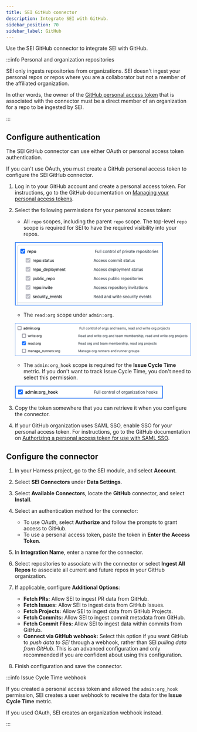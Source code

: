 ```yaml
---
title: SEI GitHub connector
description: Integrate SEI with GitHub.
sidebar_position: 70
sidebar_label: GitHub
---
```


Use the SEI GitHub connector to integrate SEI with GitHub.

:::info Personal and organization repositories

SEI only ingests repositories from organizations. SEI doesn't ingest your personal repos or repos where you are a collaborator but not a member of the affiliated organization.

In other words, the owner of the [GitHub personal access token](#create-a-github-personal-access-token) that is associated with the connector must be a direct member of an organization for a repo to be ingested by SEI.

:::

## Configure authentication

The SEI GitHub connector can use either OAuth or personal access token authentication.

If you can't use OAuth, you must create a GitHub personal access token to configure the SEI GitHub connector.

1. Log in to your GitHub account and create a personal access token. For instructions, go to the GitHub documentation on [Managing your personal access tokens](https://docs.github.com/en/authentication/keeping-your-account-and-data-secure/managing-your-personal-access-tokens).
2. Select the following permissions for your personal access token:

   * All `repo` scopes, including the parent `repo` scope. The top-level `repo` scope is required for SEI to have the required visibility into your repos.

   ![The repo scope selections for a GitHub personal access token.](./static/github-token-scope1.png)

   * The `read:org` scope under `admin:org`.

   ![The admin:org scope selections for a GitHub personal access token.](./static/github-token-scope2.png)

   * The `admin:org_hook` scope is required for the **Issue Cycle Time** metric. If you don't want to track Issue Cycle Time, you don't need to select this permission.

   ![The admin:org_hook scope selections for a GitHub personal access token.](./static/github-token-scope3.png)

3. Copy the token somewhere that you can retrieve it when you configure the connector.
4. If your GitHub organization uses SAML SSO, enable SSO for your personal access token. For instructions, go to the GitHub documentation on [Authorizing a personal access token for use with SAML SSO](https://docs.github.com/en/enterprise-cloud@latest/authentication/authenticating-with-saml-single-sign-on/authorizing-a-personal-access-token-for-use-with-saml-single-sign-on).

## Configure the connector

1. In your Harness project, go to the SEI module, and select **Account**.
2. Select **SEI Connectors** under **Data Settings**.
3. Select **Available Connectors**, locate the **GitHub** connector, and select **Install**.
4. Select an authentication method for the connector:

   * To use OAuth, select **Authorize** and follow the prompts to grant access to GitHub.
   * To use a personal access token, paste the token in **Enter the Access Token**.

5. In **Integration Name**, enter a name for the connector.
6. Select repositories to associate with the connector or select **Ingest All Repos** to associate all current and future repos in your GitHub organization.
7. If applicable, configure **Additional Options**:

   * **Fetch PRs:** Allow SEI to ingest PR data from GitHub.
   * **Fetch Issues:** Allow SEI to ingest data from GitHub Issues.
   * **Fetch Projects:** Allow SEI to ingest data from GitHub Projects.
   * **Fetch Commits:** Allow SEI to ingest commit metadata from GitHub.
   * **Fetch Commit Files:** Allow SEI to ingest data within commits from GitHub.
   * **Connect via GitHub webhook:** Select this option if you want GitHub to *push data to SEI* through a webhook, rather than SEI *pulling data from GitHub*. This is an advanced configuration and only recommended if you are confident about using this configuration.

8. Finish configuration and save the connector.

:::info Issue Cycle Time webhook

If you created a personal access token and allowed the `admin:org_hook` permission, SEI creates a user webhook to receive the data for the **Issue Cycle Time** metric.

If you used OAuth, SEI creates an organization webhook instead.

:::
